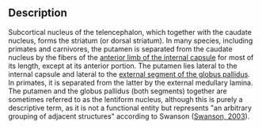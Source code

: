 ## Description

Subcortical nucleus of the telencephalon, which together with the caudate nucleus, forms the striatum (or dorsal striatum). In many species, including primates and carnivores, the putamen is separated from the caudate nucleus by the fibers of the [anterior limb of the internal capsule](http://kaa.neuinfo.org/wiki/UBERON:0014526) for most of its length, except at its anterior portion.  The putamen lies lateral to the internal capsule and lateral to the [external segment of the globus pallidus](http://kaa.neuinfo.org/wiki/UBERON:0002476).  In primates, it is separated from the latter by the external medullary lamina.  The putamen and the globus pallidus (both segments) together are sometimes referred to as the lentiform nucleus, although this is purely a descriptive term, as it is not a functional entity but represents "an arbitrary grouping of adjacent structures" according to Swanson ([Swanson, 2003](https://www.ncbi.nlm.nih.gov/pubmed/12724158)).
